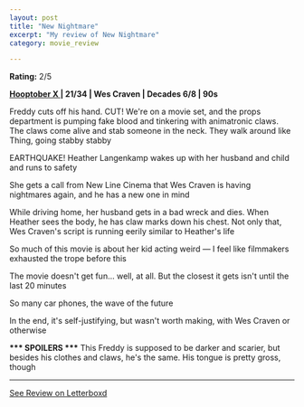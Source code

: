 ```yaml
---
layout: post
title: "New Nightmare"
excerpt: "My review of New Nightmare"
category: movie_review

---
```


**Rating:** 2/5

<b><a href="https://boxd.it/pmi12" title="Hooptober X ">Hooptober X </a>| 21/34 | Wes Craven | Decades 6/8 | 90s</b>

Freddy cuts off his hand. CUT! We're on a movie set, and the props department is pumping fake blood and tinkering with animatronic claws. The claws come alive and stab someone in the neck. They walk around like Thing, going stabby stabby

EARTHQUAKE! Heather Langenkamp wakes up with her husband and child and runs to safety 

She gets a call from New Line Cinema that Wes Craven is having nightmares again, and he has a new one in mind

While driving home, her husband gets in a bad wreck and dies. When Heather sees the body, he has claw marks down his chest. Not only that, Wes Craven's script is running eerily similar to Heather's life

So much of this movie is about her kid acting weird — I feel like filmmakers exhausted the trope before this

The movie doesn't get fun... well, at all. But the closest it gets isn't until the last 20 minutes

So many car phones, the wave of the future

In the end, it's self-justifying, but wasn't worth making, with Wes Craven or otherwise

<b>*** SPOILERS ***</b>
This Freddy is supposed to be darker and scarier, but besides his clothes and claws, he's the same. His tongue is pretty gross, though

<hr>

[See Review on Letterboxd](https://boxd.it/51cEKr)
